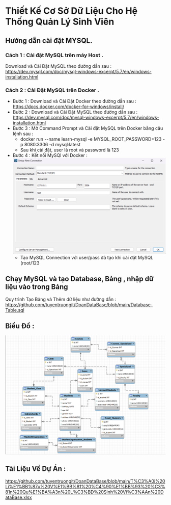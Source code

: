 # Thiết Kế Cơ Sở Dữ Liệu Cho Hệ Thống Quản Lý Sinh Viên
## Hướng dẫn cài đặt MYSQL.
### Cách 1 : Cài đặt MySQL trên máy Host .
Download và Cài Đặt MySQL theo đường dẫn sau : 
https://dev.mysql.com/doc/mysql-windows-excerpt/5.7/en/windows-installation.html
### Cách 2 : Cài Đặt MySQL trên Docker .
- Bước 1 : Download và Cài Đặt Docker theo đường dẫn sau :
    <br> https://docs.docker.com/docker-for-windows/install/
- Bước 2 : Download và Cài Đặt MySQL theo đường dẫn sau : 
   <br> https://dev.mysql.com/doc/mysql-windows-excerpt/5.7/en/windows-installation.html
- Bước 3 : Mở Command Prompt và Cài đặt MySQL trên Docker bằng câu lệnh sau :
   * docker run --name learn-mysql -e MYSQL_ROOT_PASSWORD=123 -p 8080:3306 -d mysql:latest
   * Sau khi cài đặt, user là root và password là 123
- Bước 4 : Kết nối MySQl với Docker :
![Hình ảnh](https://github.com/tuyentruongit/DoanDataBase/blob/main/Conection.png)
   * Tạo MySQL Connection với user/pass đã tạo khi cài đặt MySQL (root/123
## Chạy MySQL và tạo Database, Bảng ,  nhập dữ liệu vào trong Bảng 
Quy trình Tạo Bảng và Thêm dữ liệu như đường dẫn :  https://github.com/tuyentruongit/DoanDataBase/blob/main/Database-Table.sql
## Biểu Đồ :
![Hình ảnh](https://github.com/tuyentruongit/DoanDataBase/blob/main/Class%20Diagram.png)
## Tài Liệu Vể Dự Án : 
https://github.com/tuyentruongit/DoanDataBase/blob/main/T%C3%A0i%20Li%E1%BB%87u%20V%E1%BB%81%20%C4%90%E1%BB%93%20%C3%81n%20Qu%E1%BA%A3n%20L%C3%BD%20Sinh%20Vi%C3%AAn%20DataBase.xlsx
